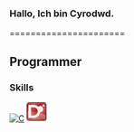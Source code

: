 ### Hallo, Ich bin Cyrodwd.
======================

## Programmer

### Skills
<p align="left">
<a href="https://learn.microsoft.com/en-us/cpp/?view=msvc-170" rel="noreferrer"><img src="https://cdn.jsdelivr.net/gh/devicons/devicon@latest/icons/c/c-original.svg" width="36" height="36" alt="C"/></a>
<a href="https://dlang.org" rel="noreferrer"><img src="dlang.svg" width="36" height="34" alt="D"/></a>

